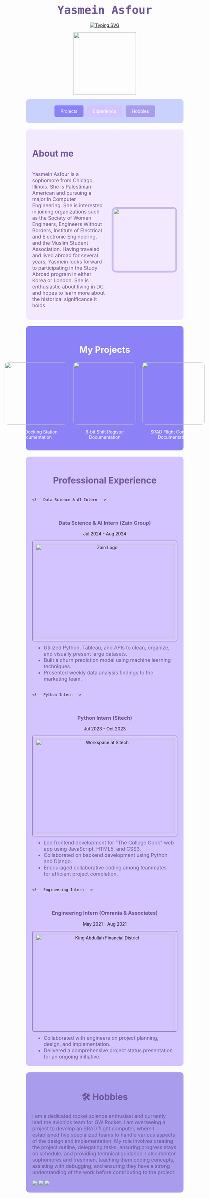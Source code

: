  <div style="font-family: monospace, sans-serif; color: #6E5494; text-align: center; margin: 20px 0;">
  <h1 style="font-size: 36px; font-weight: bold; margin-bottom: 10px;"> Yasmein Asfour </h1>
</div>
<p align="center">
<a href="https://git.io/typing-svg"><img src="https://readme-typing-svg.demolab.com?font=&weight=500&duration=2000&pause=250&color=8B82F7&center=true&vCenter=true&multiline=true&repeat=false&width=800&height=100&lines=+Hi+there!+I'm+Yasmein+Asfour;+an+Electrical+Engineering+major+with+a+minor+in+Computer+Science;Check+out+my+projects+and+experience+below!" alt="Typing SVG" /></a>
</p>
<p align="center">
  <img src="laptopgif.gif" width="200" />
</p>

<div style="background-color: #C9D2FD; padding: 20px; border-radius: 10px; margin-bottom: 20px;">
<div style="display: flex; justify-content: center; gap: 10px;">
    <a href="#projects" style="background-color: #8B82F7; color: white; padding: 10px 20px; text-decoration: none; border-radius: 5px;">Projects</a>
    <a href="#experience" style="background-color: #D3C4FF; color: white; padding: 10px 20px; text-decoration: none; border-radius: 5px;">Experience</a>
    <a href="#skills" style="background-color: #AA9CED; color: white; padding: 10px 20px; text-decoration: none; border-radius: 5px;">Hobbies</a>
  </div>
</div>

<div style="background-color: #F3E9FF; padding: 20px; border-radius: 10px; margin-bottom: 20px;">
  <h2 style="font-size: 28px; color: #6E5494;">About me</h2>
  <div style="display: flex; align-items: center;">
    <p style="font-size: 16px; color: #6E5494; flex: 1;">
      Yasmein Asfour is a sophomore from Chicago, Illinois. She is Palestinian-American and pursuing a major in Computer Engineering. She is interested in joining organizations such as the Society of Women Engineers, Engineers Without Borders, Institute of Electrical and Electronic Engineering, and the Muslim Student Association. Having traveled and lived abroad for several years, Yasmein looks forward to participating in the Study Abroad program in either Korea or London. She is enthusiastic about living in DC and hopes to learn more about the historical significance it holds.
    </p>

   <img src="profesh.jpeg" width="200" style="border: 5px solid #C8B8F2; border-radius: 15px; margin-left: 20px;" />
  </div>
</div>

<!-- Projects Section -->
<div id="projects" style="background-color: #8B82F7; padding: 20px; border-radius: 10px; margin-bottom: 20px;">
  <h2 style="font-size: 28px; color: white; text-align: center;"> My Projects</h2>
  <div style="display: flex; justify-content: center; gap: 20px;">

  <div style="text-align: center;">
      <a href="https://youtube.com/shorts/sxVqf03esyg?feature=share" target="_blank">
        <img src="ipoddockingstation.jpg" width="200" style="border-radius: 10px; transition: transform 0.3s;" onmouseover="this.style.transform='scale(1.05)'" onmouseout="this.style.transform='scale(1)'" />
      </a>
      <p><a href="https://docs.google.com/document/d/1XPVfb4n8_hlz0ms9uymJM3RGUcBjYHxe/edit?usp=sharing&ouid=104851320721998070053&rtpof=true&sd=true" 
           target="_blank"
           style="color: white; text-decoration: none;">iPod Docking Station Documentation</a></p>
    </div>

  <div style="text-align: center;">
      <a href="https://youtu.be/f9jQME5JrBg" target="_blank">
        <img src="8bitshiftregister.jpg" width="200" style="border-radius: 10px; transition: transform 0.3s;" onmouseover="this.style.transform='scale(1.05)'" onmouseout="this.style.transform='scale(1)'" />
      </a>
      <p><a href="https://docs.google.com/document/d/1jbeXDu222RakOfukz-txorC6X8JEGipzEZ5wkPgFPtM/edit?usp=sharing" 
           target="_blank"
           style="color: white; text-decoration: none;">8-bit Shift Register Documentation</a></p>
    </div>

  <div style="text-align: center;">
      <a href="#" target="_blank">
        <img src="flightcomputer.jpg" width="200" style="border-radius: 10px; transition: transform 0.3s;" onmouseover="this.style.transform='scale(1.05)'" onmouseout="this.style.transform='scale(1)'" />
      </a>
     <p>
  <a href="https://docs.google.com/document/d/1NXahZG1kMCwJgoy31Wl9p9HfCBf4LhcvIHkZc0R1yKk/edit?usp=sharing" 
     target="_blank" 
     style="color: white; text-decoration: none;">
    SRAD Flight Computer Documentation
  </a>
</p>
  </div>

</div>
</div>
<!-- Experience Section -->
<div id="experience" style="background-color: #D3C4FF; padding: 20px; border-radius: 10px; margin-bottom: 20px;">
  <h2 style="font-size: 28px; color: #6E5494; text-align: center;"> Professional Experience</h2>
  <div style="display: flex; justify-content: space-between; gap: 20px; flex-wrap: wrap;">

    <!-- Data Science & AI Intern -->
   <div style="text-align: center; flex: 1; min-width: 300px;">
      <h3>
        <strong>
          <a href="https://zain.com/en" target="_blank" style="color: #6E5494; text-decoration: none;">
            Data Science & AI Intern (Zain Group)
          </a>
        </strong>
      </h3>
      <p>Jul 2024 - Aug 2024</p>
      <div style="height: 300px; overflow-y: scroll; border: 1px solid #6E5494; border-radius: 5px; padding: 10px; margin-bottom: 10px;">
        <img src="zainlogo.jpeg" alt="Zain Logo" style="width: 100%; margin-bottom: 10px;" />
        <img src="workingatzain.jpeg" alt="Working at Zain" style="width: 100%; margin-bottom: 10px;" />
        <img src="dashboardzain.jpeg" alt="Dashboard at Zain" style="width: 100%; margin-bottom: 10px;" />
      </div>
      <ul style="font-size: 16px; color: #6E5494; text-align: left; margin: 0 auto; max-width: 90%;">
        <li>Utilized Python, Tableau, and APIs to clean, organize, and visually present large datasets.</li>
        <li>Built a churn prediction model using machine learning techniques.</li>
        <li>Presented weekly data analysis findings to the marketing team.</li>
      </ul>
    </div>

    <!-- Python Intern -->
  <div style="text-align: center; flex: 1; min-width: 300px;">
      <h3>
        <strong>
          <a href="https://www.sitech.me/" target="_blank" style="color: #6E5494; text-decoration: none;">
            Python Intern (Sitech)
          </a>
        </strong>
      </h3>
      <p>Jul 2023 - Oct 2023</p>
      <div style="height: 300px; overflow-y: scroll; border: 1px solid #6E5494; border-radius: 5px; padding: 10px; margin-bottom: 10px;">
        <img src="sitechoffice.jpeg" alt="Workspace at Sitech" style="width: 100%; margin-bottom: 10px;" />
        <img src="collegecook.jpeg" alt="The College Cook App" style="width: 100%; margin-bottom: 10px;" />
      </div>
      <ul style="font-size: 16px; color: #6E5494; text-align: left; margin: 0 auto; max-width: 90%;">
        <li>Led frontend development for "The College Cook" web app using JavaScript, HTML5, and CSS3.</li>
        <li>Collaborated on backend development using Python and Django.</li>
        <li>Encouraged collaborative coding among teammates for efficient project completion.</li>
      </ul>
    </div>

    <!-- Engineering Intern -->
  <div style="text-align: center; flex: 1; min-width: 300px;">
      <h3>
        <strong>
          <a href="https://omrania.com/" target="_blank" style="color: #6E5494; text-decoration: none;">
            Engineering Intern (Omrania & Associates)
          </a>
        </strong>
      </h3>
      <p>May 2021 - Aug 2021</p>
      <div style="height: 300px; overflow-y: scroll; border: 1px solid #6E5494; border-radius: 5px; padding: 10px; margin-bottom: 10px;">
        <img src="thekafd.jpeg" alt="King Abdullah Financial District" style="width: 100%; margin-bottom: 10px;" />
        <img src="logoomrania.jpeg" alt="Omrania Logo" style="width: 100%; margin-bottom: 10px;" />
      </div>
      <ul style="font-size: 16px; color: #6E5494; text-align: left; margin: 0 auto; max-width: 90%;">
        <li>Collaborated with engineers on project planning, design, and implementation.</li>
        <li>Delivered a comprehensive project status presentation for an ongoing initiative.</li>
      </ul>
    </div>

  </div>
</div>



<!-- Skills Section -->
<div id="skills" style="background-color: #AA9CED; padding: 20px; border-radius: 10px; margin-bottom: 20px;">
  <h2 style="font-size: 28px; color: #6E5494; text-align: center;">🛠 Hobbies</h2>
  <p style="font-size: 16px; color: #6E5494;">
    I am a dedicated rocket science enthusiast and currently lead the avionics team for GW Rocket. I am overseeing a project to develop an SRAD flight computer, where I established five specialized teams to handle various aspects of the design and implementation. My role involves creating the project outline, delegating tasks, ensuring progress stays on schedule, and providing technical guidance. I also mentor sophomores and freshmen, teaching them coding concepts, assisting with debugging, and ensuring they have a strong understanding of the work before contributing to the project.
  </p>
<img src="medoingrecovery.jpeg"/>
<img src="myteam.jpeg"/>
<img src="spaceportcup.jpeg"/>

</div>



